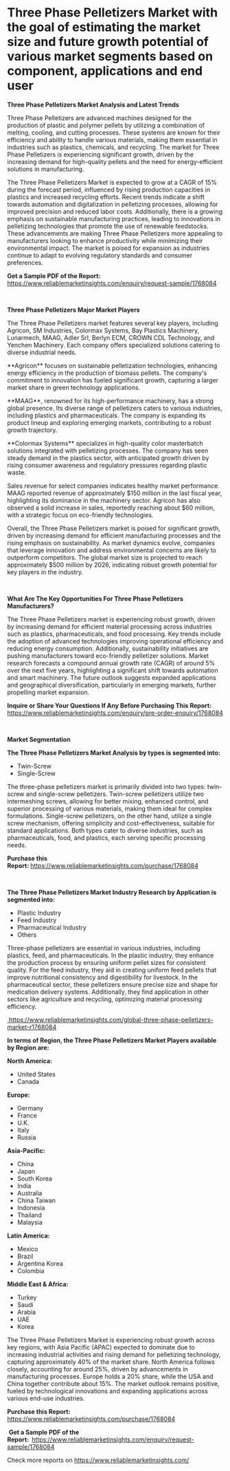 <p><h1>Three Phase Pelletizers Market with the goal of estimating the market size and future growth potential of various market segments based on component, applications and end user</h1></p><p><strong>Three Phase Pelletizers Market Analysis and Latest Trends</strong></p>
<p><p>Three Phase Pelletizers are advanced machines designed for the production of plastic and polymer pellets by utilizing a combination of melting, cooling, and cutting processes. These systems are known for their efficiency and ability to handle various materials, making them essential in industries such as plastics, chemicals, and recycling. The market for Three Phase Pelletizers is experiencing significant growth, driven by the increasing demand for high-quality pellets and the need for energy-efficient solutions in manufacturing.</p><p>The Three Phase Pelletizers Market is expected to grow at a CAGR of 15% during the forecast period, influenced by rising production capacities in plastics and increased recycling efforts. Recent trends indicate a shift towards automation and digitalization in pelletizing processes, allowing for improved precision and reduced labor costs. Additionally, there is a growing emphasis on sustainable manufacturing practices, leading to innovations in pelletizing technologies that promote the use of renewable feedstocks. These advancements are making Three Phase Pelletizers more appealing to manufacturers looking to enhance productivity while minimizing their environmental impact. The market is poised for expansion as industries continue to adapt to evolving regulatory standards and consumer preferences.</p></p>
<p><strong>Get a Sample PDF of the Report:&nbsp;</strong> <a href="https://www.reliablemarketinsights.com/enquiry/request-sample/1768084?utm_campaign=2413&utm_medium=2&utm_source=Github&utm_content=ia&utm_term=27022025&utm_id=three-phase-pelletizers">https://www.reliablemarketinsights.com/enquiry/request-sample/1768084</a></p>
<p>&nbsp;</p>
<p><strong>Three Phase Pelletizers Major Market Players</strong></p>
<p><p>The Three Phase Pelletizers market features several key players, including Agricon, SM Industries, Colormax Systems, Bay Plastics Machinery, Lunarmech, MAAG, Adler Srl, Berlyn ECM, CROWN CDL Technology, and Yenchen Machinery. Each company offers specialized solutions catering to diverse industrial needs.</p><p>**Agricon** focuses on sustainable pelletization technologies, enhancing energy efficiency in the production of biomass pellets. The company's commitment to innovation has fueled significant growth, capturing a larger market share in green technology applications. </p><p>**MAAG**, renowned for its high-performance machinery, has a strong global presence. Its diverse range of pelletizers caters to various industries, including plastics and pharmaceuticals. The company is expanding its product lineup and exploring emerging markets, contributing to a robust growth trajectory.</p><p>**Colormax Systems** specializes in high-quality color masterbatch solutions integrated with pelletizing processes. The company has seen steady demand in the plastics sector, with anticipated growth driven by rising consumer awareness and regulatory pressures regarding plastic waste.</p><p>Sales revenue for select companies indicates healthy market performance. MAAG reported revenue of approximately $150 million in the last fiscal year, highlighting its dominance in the machinery sector. Agricon has also observed a solid increase in sales, reportedly reaching about $60 million, with a strategic focus on eco-friendly technologies. </p><p>Overall, the Three Phase Pelletizers market is poised for significant growth, driven by increasing demand for efficient manufacturing processes and the rising emphasis on sustainability. As market dynamics evolve, companies that leverage innovation and address environmental concerns are likely to outperform competitors. The global market size is projected to reach approximately $500 million by 2026, indicating robust growth potential for key players in the industry.</p></p>
<p>&nbsp;</p>
<p><strong>What Are The Key Opportunities For Three Phase Pelletizers Manufacturers?</strong></p>
<p><p>The Three Phase Pelletizers market is experiencing robust growth, driven by increasing demand for efficient material processing across industries such as plastics, pharmaceuticals, and food processing. Key trends include the adoption of advanced technologies improving operational efficiency and reducing energy consumption. Additionally, sustainability initiatives are pushing manufacturers toward eco-friendly pelletizer solutions. Market research forecasts a compound annual growth rate (CAGR) of around 5% over the next five years, highlighting a significant shift towards automation and smart machinery. The future outlook suggests expanded applications and geographical diversification, particularly in emerging markets, further propelling market expansion.</p></p>
<p><strong>Inquire or Share Your Questions If Any Before Purchasing This Report:</strong> <a href="https://www.reliablemarketinsights.com/enquiry/pre-order-enquiry/1768084?utm_campaign=2413&utm_medium=2&utm_source=Github&utm_content=ia&utm_term=27022025&utm_id=three-phase-pelletizers">https://www.reliablemarketinsights.com/enquiry/pre-order-enquiry/1768084</a></p>
<p>&nbsp;</p>
<p><strong>Market Segmentation</strong></p>
<p><strong>The Three Phase Pelletizers Market Analysis by types is segmented into:</strong></p>
<p><ul><li>Twin-Screw</li><li>Single-Screw</li></ul></p>
<p><p>The three-phase pelletizers market is primarily divided into two types: twin-screw and single-screw pelletizers. Twin-screw pelletizers utilize two intermeshing screws, allowing for better mixing, enhanced control, and superior processing of various materials, making them ideal for complex formulations. Single-screw pelletizers, on the other hand, utilize a single screw mechanism, offering simplicity and cost-effectiveness, suitable for standard applications. Both types cater to diverse industries, such as pharmaceuticals, food, and plastics, each serving specific processing needs.</p></p>
<p><strong>Purchase this Report:&nbsp;</strong><a href="https://www.reliablemarketinsights.com/purchase/1768084?utm_campaign=2413&utm_medium=2&utm_source=Github&utm_content=ia&utm_term=27022025&utm_id=three-phase-pelletizers">https://www.reliablemarketinsights.com/purchase/1768084</a></p>
<p>&nbsp;</p>
<p><strong>The Three Phase Pelletizers Market Industry Research by Application is segmented into:</strong></p>
<p><ul><li>Plastic Industry</li><li>Feed Industry</li><li>Pharmaceutical Industry</li><li>Others</li></ul></p>
<p><p>Three-phase pelletizers are essential in various industries, including plastics, feed, and pharmaceuticals. In the plastic industry, they enhance the production process by ensuring uniform pellet sizes for consistent quality. For the feed industry, they aid in creating uniform feed pellets that improve nutritional consistency and digestibility for livestock. In the pharmaceutical sector, these pelletizers ensure precise size and shape for medication delivery systems. Additionally, they find application in other sectors like agriculture and recycling, optimizing material processing efficiency.</p></p>
<p><a href="https://www.reliablemarketinsights.com/global-three-phase-pelletizers-market-r1768084?utm_campaign=2413&utm_medium=2&utm_source=Github&utm_content=ia&utm_term=27022025&utm_id=three-phase-pelletizers">&nbsp;https://www.reliablemarketinsights.com/global-three-phase-pelletizers-market-r1768084</a></p>
<p><strong>In terms of Region, the Three Phase Pelletizers Market Players available by Region are:</strong></p>
<p>
    <p> <strong> North America: </strong>
        <ul>
            <li>United States</li>
            <li>Canada</li>
        </ul>
        </p> 
    <p> <strong> Europe: </strong>
        <ul>
            <li>Germany</li>
            <li>France</li>
            <li>U.K.</li>
            <li>Italy</li>
            <li>Russia</li>
        </ul>
        </p> 
    <p> <strong> Asia-Pacific: </strong>
        <ul>
            <li>China</li>
            <li>Japan</li>
            <li>South Korea</li>
            <li>India</li>
            <li>Australia</li>
            <li>China Taiwan</li>
            <li>Indonesia</li>
            <li>Thailand</li>
            <li>Malaysia</li>
        </ul>
        </p> 
    <p> <strong> Latin America: </strong>
        <ul>
            <li>Mexico</li>
            <li>Brazil</li>
            <li>Argentina Korea</li>
            <li>Colombia</li>
        </ul>
        </p> 
    <p> <strong> Middle East & Africa: </strong>
        <ul>
            <li>Turkey</li>
            <li>Saudi</li>
            <li>Arabia</li>
            <li>UAE</li>
            <li>Korea</li>
        </ul>
    </p>
    </p>
<p><p>The Three Phase Pelletizers Market is experiencing robust growth across key regions, with Asia Pacific (APAC) expected to dominate due to increasing industrial activities and rising demand for pelletizing technology, capturing approximately 40% of the market share. North America follows closely, accounting for around 25%, driven by advancements in manufacturing processes. Europe holds a 20% share, while the USA and China together contribute about 15%. The market outlook remains positive, fueled by technological innovations and expanding applications across various end-use industries.</p></p>
<p><strong>Purchase this Report: </strong><a href="https://www.reliablemarketinsights.com/purchase/1768084?utm_campaign=2413&utm_medium=2&utm_source=Github&utm_content=ia&utm_term=27022025&utm_id=three-phase-pelletizers">https://www.reliablemarketinsights.com/purchase/1768084</a></p>
<p>&nbsp;<strong>Get a Sample PDF of the Report:&nbsp;&nbsp;</strong><a href="https://www.reliablemarketinsights.com/enquiry/request-sample/1768084?utm_campaign=2413&utm_medium=2&utm_source=Github&utm_content=ia&utm_term=27022025&utm_id=three-phase-pelletizers">https://www.reliablemarketinsights.com/enquiry/request-sample/1768084</a></p>
<p><strong></strong></p>
<p>Check more reports on <a href="https://www.reliablemarketinsights.com/?utm_campaign=2413&utm_medium=2&utm_source=Github&utm_content=ia&utm_term=27022025&utm_id=three-phase-pelletizers">https://www.reliablemarketinsights.com/</a></p>